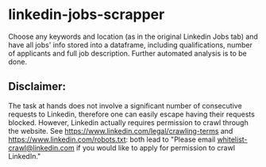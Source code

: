 # linkedin-jobs-scrapper
Choose any keywords and location (as in the original Linkedin Jobs tab) and have all jobs' info stored into a dataframe, including qualifications, number of applicants and full job description. Further automated analysis is to be done.


## Disclaimer:
The task at hands does not involve a significant number of consecutive requests to Linkedin, therefore one can easily escape having their requests blocked. However, Linkedin actually requires permission to crawl through the website. See https://www.linkedin.com/legal/crawling-terms and https://www.linkedin.com/robots.txt: both lead to "Please email whitelist-crawl@linkedin.com if you would like to apply for permission to crawl LinkedIn."
